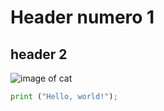 # Header numero 1
## header 2
![image of cat](https://octodex.github.com/images/yaktocat.png)

``` python
print ("Hello, world!");
```
